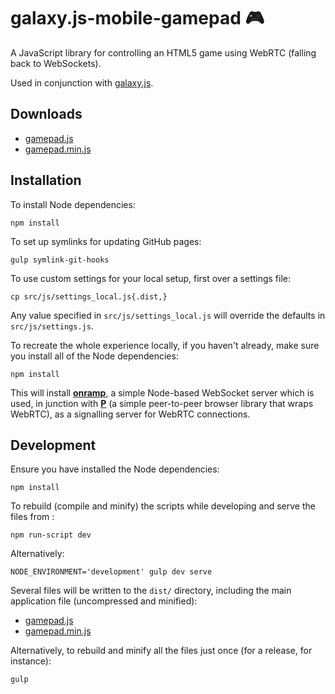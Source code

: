 # galaxy.js-mobile-gamepad 🎮

A JavaScript library for controlling an HTML5 game using WebRTC (falling back to WebSockets).

Used in conjunction with [galaxy.js](https://github.com/mozilla/galaxy.js).


## Downloads

* [gamepad.js](https://raw.githubusercontent.com/mozilla/galaxy.js-mobile-gamepad/master/dist/js/gamepad.js)
* [gamepad.min.js](https://raw.githubusercontent.com/mozilla/galaxy.js-mobile-gamepad/master/dist/js/gamepad.min.js)


## Installation

To install Node dependencies:

    npm install

To set up symlinks for updating GitHub pages:

    gulp symlink-git-hooks

To use custom settings for your local setup, first over a settings file:

    cp src/js/settings_local.js{.dist,}

Any value specified in `src/js/settings_local.js` will override the defaults in `src/js/settings.js`.

To recreate the whole experience locally, if you haven't already, make sure you install all of the Node dependencies:

    npm install

This will install [__onramp__](https://github.com/oztu/onram), a simple Node-based WebSocket server which is used, in junction with [__P__](https://github.com/oztu/p) (a simple peer-to-peer browser library that wraps WebRTC), as a signalling server for WebRTC connections.


## Development

Ensure you have installed the Node dependencies:

    npm install

To rebuild (compile and minify) the scripts while developing and serve the files from :

    npm run-script dev

Alternatively:

    NODE_ENVIRONMENT='development' gulp dev serve

Several files will be written to the `dist/` directory, including the main application file (uncompressed and minified):

* [gamepad.js](https://raw.githubusercontent.com/mozilla/galaxy.js-mobile-gamepad/master/dist/js/gamepad.js)
* [gamepad.min.js](https://raw.githubusercontent.com/mozilla/galaxy.js-mobile-gamepad/master/dist/js/gamepad.min.js)

Alternatively, to rebuild and minify all the files just once (for a release, for instance):

    gulp
